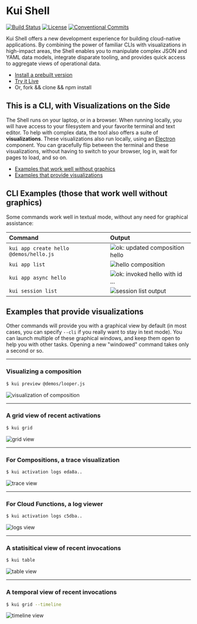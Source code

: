 # Kui Shell

[![Build Status](https://travis-ci.org/IBM/kui.svg?branch=master)](https://travis-ci.org/IBM/kui)
[![License](https://img.shields.io/badge/license-Apache%202.0-blue.svg)](https://opensource.org/licenses/Apache-2.0)
[![Conventional Commits](https://img.shields.io/badge/Conventional%20Commits-1.0.0-yellow.svg)](https://conventionalcommits.org)

Kui Shell offers a new development experience for building
cloud-native applications. By combining the power of familiar CLIs
with visualizations in high-impact areas, the Shell enables you to
manipulate complex JSON and YAML data models, integrate disparate
tooling, and provides quick access to aggregate views of operational
data.

- [Install a prebuilt version](docs/installation.md)
- [Try it Live](https://hello.kui-shell.org/)
- Or, fork && clone && npm install

## This is a CLI, with Visualizations on the Side

The Shell runs on your laptop, or in a browser. When running locally,
you will have access to your filesystem and your favorite terminal and
text editor. To help with complex data, the tool also offers a suite
of **visualizations**. These visualizations also run locally, using an
[Electron](https://electronjs.org) component. You can gracefully flip
between the terminal and these visualizations, without having to
switch to your browser, log in, wait for pages to load, and so on.

- [Examples that work well without graphics](#cli-examples)
- [Examples that provide visualizations](#visualizations)

## CLI Examples (those that work well without graphics)<a name='cli-examples'></a>

Some commands work well in textual mode, without any need for
graphical assistance:

|Command                               | Output                        |
|:-------------------------------------|:------------------------------|
|`kui app create hello @demos/hello.js`|![ok: updated composition hello](https://ibm.box.com/shared/static/6mz8xvdw3wbldh7o111cuu7gnh1kwss4.png)|
|`kui app list`                        |![hello            composition](https://ibm.box.com/shared/static/w8m0jigs07bv59a7pl3lf3phwj27orwj.png)|
|`kui app async hello`                 |![ok: invoked hello with id ...](https://ibm.box.com/shared/static/b646dsiqylqv4b9wom6tj8xquitdkf27.png)|
|`kui session list`                    |![session list output](https://ibm.box.com/shared/static/hym083s3zt6oe1byyapxu0ap5xzhom37.png)|

## Examples that provide visualizations<a name='visualizations'></a>

Other commands will provide you with a graphical view by default (in
most cases, you can specify `--cli` if you really want to stay in text
mode). You can launch multiple of these graphical windows, and keep
them open to help you with other tasks. Opening a new "windowed"
command takes only a second or so.

<a name="preview"></a><a name="grid"></a>

--------------------------------------------
### Visualizing a composition

```bash
$ kui preview @demos/looper.js
```
![visualization of composition](https://ibm.box.com/shared/static/xantjhxwwm0zmp31kckh8s0fe07gawew.png)

--------------------------------------------
### A grid view of recent activations

```bash
$ kui grid
```
![grid view](https://ibm.box.com/shared/static/kzgsbdeou04twohdlbzp20fsdqhzb334.gif)

--------------------------------------------
### For Compositions, a trace visualization

```bash
$ kui activation logs eda8a..
```
![trace view](https://ibm.box.com/shared/static/1gga6iqforftnn3zdnz3dyj4875cp539.png)

--------------------------------------------
### For Cloud Functions, a log viewer

```bash
$ kui activation logs c5dba..
```
![logs view](https://ibm.box.com/shared/static/21668bkuw4925y35tydx7btjq2hor5mn.png)

--------------------------------------------
### A statisitical view of recent invocations

```bash
$ kui table
```
![table view](https://ibm.box.com/shared/static/zisacj7inozq2pamjun3suf8qxi6dvd2.png)

--------------------------------------------
### A temporal view of recent invocations

```bash
$ kui grid --timeline
```
![timeline view](https://ibm.box.com/shared/static/3iuczlken4geeknqkrt0pbrvk2sjlag0.png)
